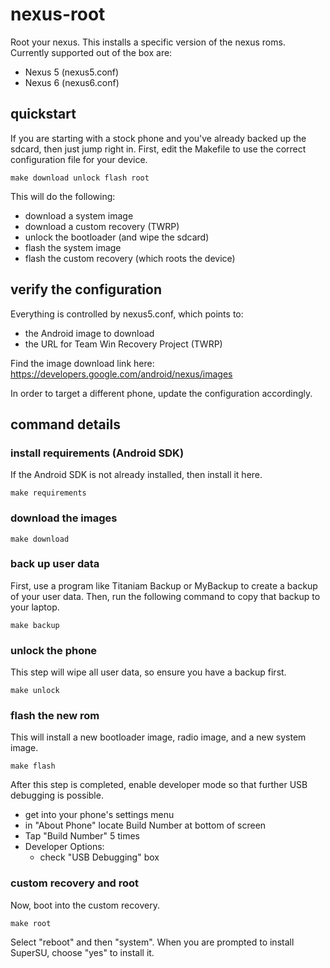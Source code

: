 # nexus-root

Root your nexus.  This installs a specific version of the nexus roms.  Currently supported out of the box are:

- Nexus 5 (nexus5.conf)
- Nexus 6 (nexus6.conf)

## quickstart

If you are starting with a stock phone and you've already backed up the sdcard, then just jump right in.  First, edit the Makefile to use the correct configuration file for your device.

    make download unlock flash root

This will do the following:

- download a system image
- download a custom recovery (TWRP)
- unlock the bootloader (and wipe the sdcard)
- flash the system image
- flash the custom recovery (which roots the device)

## verify the configuration

Everything is controlled by nexus5.conf, which points to:

- the Android image to download
- the URL for Team Win Recovery Project (TWRP)

Find the image download link here: https://developers.google.com/android/nexus/images

In order to target a different phone, update the configuration accordingly.

## command details

### install requirements (Android SDK)

If the Android SDK is not already installed, then install it here.

    make requirements

### download the images

    make download

### back up user data

First, use a program like Titaniam Backup or MyBackup to create a backup of your user data.  Then, run the following command to copy that backup to your laptop.

    make backup

### unlock the phone

This step will wipe all user data, so ensure you have a backup first.

    make unlock

### flash the new rom

This will install a new bootloader image, radio image, and a new system image.

    make flash

After this step is completed, enable developer mode so that further USB debugging is possible.

- get into your phone's settings menu
- in "About Phone" locate Build Number at bottom of screen
- Tap "Build Number" 5 times
- Developer Options:
    - check "USB Debugging" box

### custom recovery and root

Now, boot into the custom recovery.

    make root

Select "reboot" and then "system".  When you are prompted to install SuperSU, choose "yes" to install it.